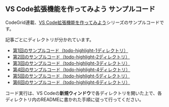 ## VS Code拡張機能を作ってみよう サンプルコード

CodeGrid連載、[VS Code拡張機能を作ってみよう](https://www.codegrid.net/series/2023-vscode-extension)シリーズのサンプルコードです。

記事ごとにディレクトリが分かれています。

- [第1回のサンプルコード（todo-highlight-1ディレクトリ）](/todo-highlight-1)
- [第2回のサンプルコード（todo-highlight-2ディレクトリ）](/todo-highlight-2)
- [第3回のサンプルコード（todo-highlight-3ディレクトリ）](/todo-highlight-3)
- [第4回のサンプルコード（todo-highlight-4ディレクトリ）](/todo-highlight-4)
- [第5回のサンプルコード（todo-highlight-5ディレクトリ）](/todo-highlight-5)
- [第6回のサンプルコード（todo-highlight-6ディレクトリ）](/todo-highlight-6)

コード実行は、VS Codeの**新規ウィンドウ**で各ディレクトリを開いた上で、各ディレクトリ内のREADMEに書かれた手順に従って行ってください。
